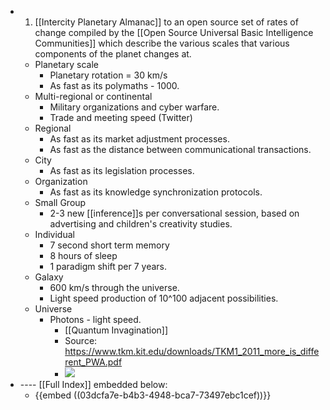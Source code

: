 - 1. [[Intercity Planetary Almanac]] to an open source set of rates of change compiled by the [[Open Source Universal Basic Intelligence Communities]] which describe the various scales that various components of the planet changes at.
	- Planetary scale
		- Planetary rotation = 30 km/s
		- As fast as its polymaths - 1000.
	- Multi-regional or continental
		- Military organizations and cyber warfare.
		- Trade and meeting speed (Twitter)
	- Regional
		- As fast as its market adjustment processes.
		- As fast as the distance between communicational transactions.
	- City
		- As fast as its legislation processes.
	- Organization
		- As fast as its knowledge synchronization protocols.
	- Small Group
		- 2-3 new [[inference]]s per conversational session, based on advertising and children's creativity studies.
	- Individual
		- 7 second short term memory
		- 8 hours of sleep
		- 1 paradigm shift per 7 years.
	- Galaxy
		- 600 km/s through the universe.
		- Light speed production of 10^100 adjacent possibilities.
	- Universe
		- Photons - light speed.
			- [[Quantum Invagination]]
			- Source: https://www.tkm.kit.edu/downloads/TKM1_2011_more_is_different_PWA.pdf
			- ![](https://firebasestorage.googleapis.com/v0/b/firescript-577a2.appspot.com/o/imgs%2Fapp%2FNeganthropoceneSummit%2FXMph4GHw28.png?alt=media&token=a94996db-0c3e-4004-98db-5613e5e0ae26)
- ---- [[Full Index]] embedded below:
	- {{embed  ((03dcfa7e-b4b3-4948-bca7-73497ebc1cef))}}